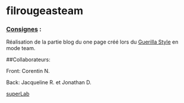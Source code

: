# filrougeasteam


### [Consignes](https://github.com/becodeorg/Swartz-promo-3/blob/master/Projects/filrougeasteam.md) :
Réalisation de la partie blog du one page créé lors du [Guerilla Style](https://github.com/becodeorg/Swartz-promo-3/blob/master/Projects/filrouge.md) en mode team.


##Collaborateurs:

Front: Corentin N.

Back: Jacqueline R. et Jonathan D.


[superLab](http://becodework.000webhostapp.com/)
